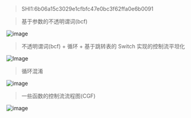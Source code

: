 
> SHI1:6b06a15c3029e1cfbfc47e0bc3f62ffa0e6b0091

> 基于参数的不透明谓词(bcf)

![image](https://user-images.githubusercontent.com/36320938/132166571-f25e2c7f-20d7-417b-bc40-264db6eb17a7.png)

> 不透明谓词(bcf) + 循环 + 基于跳转表的 Switch 实现的控制流平坦化

![Image](https://user-images.githubusercontent.com/36320938/132166446-ba4d45ce-17d9-4255-b433-ad677c59fca9.png)

> 循环混淆

![image](https://user-images.githubusercontent.com/36320938/132167350-03ae9539-3a5c-4ecb-a79c-8903ed427a49.png)

> 一些函数的控制流流程图(CGF)

![image](https://user-images.githubusercontent.com/36320938/132168574-c5d49339-ec50-4a08-a945-8141bf8e8f77.png)

